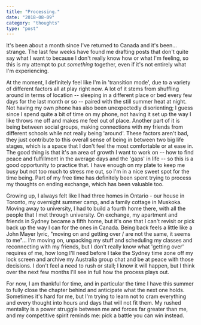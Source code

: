 ```yaml
---
title: "Processing."
date: "2018-08-09"
category: "thoughts"
type: "post"
---
```


It's been about a month since I've returned to Canada and it's been... strange. The last few weeks have found me drafting posts that don't quite say what I want to because I don't really know how or what I'm feeling, so this is my attempt to put *something* together, even if it's not entirely what I'm experiencing.

At the moment, I definitely feel like I'm in 'transition mode', due to a variety of different factors all at play right now. A lot of it stems from shuffling around in terms of location -- sleeping in a different place or bed every few days for the last month or so -- paired with the still summer heat at night. Not having my own phone has also been unexpectedly disorienting; I guess since I spend quite a bit of time on my phone, not having it set up the way I like throws me off and makes me feel out of place. Another part of it is being between social groups, making connections with my friends from different schools while not really being 'around'. These factors aren't bad, they just contribute to this overall sense of being in between two big life stages, which is a space that I don't feel the most comfortable or at ease in. The good thing is that it's an area of growth I want to work on -- how to find peace and fulfillment in the average days and the 'gaps' in life -- so this is a good opportunity to practice that. I have enough on my plate to keep me busy but not too much to stress me out, so I'm in a nice sweet spot for the time being. Part of my free time has definitely been spent trying to process my thoughts on ending exchange, which has been valuable too.

Growing up, I always felt like I had three homes in Ontario - our house in Toronto, my overnight summer camp, and a family cottage in Muskoka. Moving away to university, I had to build a fourth home there, with all the people that I met through university. On exchange, my apartment and friends in Sydney became a fifth home, but it's one that I can't revisit or pick back up the way I can for the ones in Canada. Being back feels a little like a John Mayer lyric, "moving on and getting over / are not the same, it seems to me"... I'm moving on, unpacking my stuff and scheduling my classes and reconnecting with my friends, but I don't really know what 'getting over' requires of me, how long I'll need before I take the Sydney time zone off my lock screen and archive my Australia group chat and be at peace with those decisions. I don't feel a need to rush or stall; I know it will happen, but I think over the next few months I'll see in full how the process plays out.

For now, I am thankful for time, and in particular the time I have this summer to fully close the chapter behind and anticipate what the next one holds. Sometimes it's hard for me, but I'm trying to learn not to cram everything and every thought into hours and days that will not fit them. My rushed mentality is a power struggle between me and forces far greater than me, and my competitive spirit reminds me: pick a battle you can win instead.
